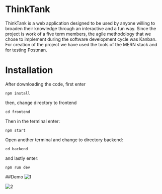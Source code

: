 # ThinkTank
ThinkTank is a web application designed to be used by anyone willing to broaden their knowledge 
through an interactive and a fun way.
Since the project is work of a five term members, the agile methodology that we chose to implement
during the software development cycle was Kanban.
For creation of the project we have used the tools of the MERN stack and for testing Postman.

# Installation
After downloading the code, first enter  

``
npm install
``

then, change directory to frontend

``
cd frontend
``

Then in the terminal enter:

``
npm start
``

Open another terminal and change to directory backend:

``
cd backend
``

and lastly enter:

``
npm run dev
``


##Demo
![1](https://github.com/user-attachments/assets/d99dddc7-de61-4088-961c-1a46655e4f00)

![2](https://github.com/user-attachments/assets/ec4da584-e1c9-4a8a-a456-8bed1ab61bc7)


